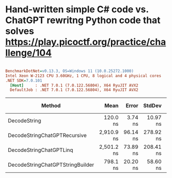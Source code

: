 # Hand-written simple C# code vs. ChatGPT rewritng Python code that solves https://play.picoctf.org/practice/challenge/104


``` ini

BenchmarkDotNet=v0.13.3, OS=Windows 11 (10.0.25272.1000)
Intel Xeon W-2123 CPU 3.60GHz, 1 CPU, 8 logical and 4 physical cores
.NET SDK=7.0.101
  [Host]     : .NET 7.0.1 (7.0.122.56804), X64 RyuJIT AVX2
  DefaultJob : .NET 7.0.1 (7.0.122.56804), X64 RyuJIT AVX2


```
|                           Method |       Mean |    Error |    StdDev |     Median | Ratio | RatioSD |   Gen0 | Allocated | Alloc Ratio |
|--------------------------------- |-----------:|---------:|----------:|-----------:|------:|--------:|-------:|----------:|------------:|
|                     DecodeString |   120.0 ns |  3.74 ns |  10.97 ns |   116.1 ns |  1.00 |    0.00 | 0.0761 |     328 B |        1.00 |
|     DecodeStringChatGPTRecursive | 2,910.9 ns | 96.14 ns | 278.92 ns | 2,904.9 ns | 24.39 |    3.06 | 1.2093 |    5216 B |       15.90 |
|          DecodeStringChatGPTLinq | 2,501.2 ns | 73.89 ns | 208.41 ns | 2,448.7 ns | 20.84 |    2.47 | 0.7133 |    3088 B |        9.41 |
| DecodeStringChatGPTStringBuilder |   798.1 ns | 20.20 ns |  58.60 ns |   788.3 ns |  6.68 |    0.69 | 0.3500 |    1512 B |        4.61 |
